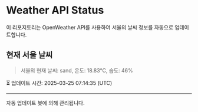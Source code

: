 
# Weather API Status

이 리포지토리는 OpenWeather API를 사용하여 서울의 날씨 정보를 자동으로 업데이트합니다.

## 현재 서울 날씨
> 서울의 현재 날씨: sand, 온도: 18.83°C, 습도: 46%

⏳ 업데이트 시간: 2025-03-25 07:14:35 (UTC)

---
자동 업데이트 봇에 의해 관리됩니다.
